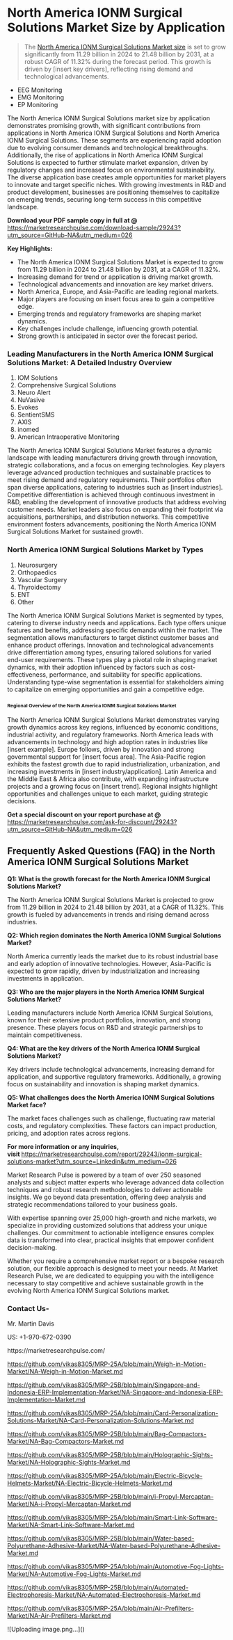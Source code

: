<h1>North America IONM Surgical Solutions Market&nbsp;Size by Application</h1><blockquote><p>The <a href="https://marketresearchpulse.com/download-sample/29243?utm_source=GitHub-NA&amp;utm_medium=026">North America IONM Surgical Solutions Market size</a> is set to grow significantly from 11.29 billion in 2024 to 21.48 billion by 2031, at a robust CAGR of 11.32% during the forecast period. This growth is driven by [insert key drivers], reflecting rising demand and technological advancements.</p></blockquote><ul><li>EEG Monitoring<li> EMG Monitoring<li> EP Monitoring</li></ul><p>The North America IONM Surgical Solutions market size by application demonstrates promising growth, with significant contributions from applications in North America IONM Surgical Solutions and North America IONM Surgical Solutions. These segments are experiencing rapid adoption due to evolving consumer demands and technological breakthroughs. Additionally, the rise of applications in North America IONM Surgical Solutions is expected to further stimulate market expansion, driven by regulatory changes and increased focus on environmental sustainability. The diverse application base creates ample opportunities for market players to innovate and target specific niches. With growing investments in R&D and product development, businesses are positioning themselves to capitalize on emerging trends, securing long-term success in this competitive landscape.</p><p><strong>Download your PDF sample copy in full at @ </strong><a href="https://marketresearchpulse.com/download-sample/29243?utm_source=GitHub-NA&amp;utm_medium=026">https://marketresearchpulse.com/download-sample/29243?utm_source=GitHub-NA&amp;utm_medium=026</a></p><p><strong>Key Highlights: </strong></p><ul><li>The North America IONM Surgical Solutions Market is expected to grow from 11.29 billion in 2024 to 21.48 billion by 2031, at a CAGR of 11.32%.</li><li>Increasing demand for trend or application is driving market growth.</li><li>Technological advancements and innovation are key market drivers.</li><li>North America, Europe, and Asia-Pacific are leading regional markets.</li><li>Major players are focusing on insert focus area to gain a competitive edge.</li><li>Emerging trends and regulatory frameworks are shaping market dynamics.</li><li>Key challenges include challenge, influencing growth potential.</li><li>Strong growth is anticipated in sector over the forecast period.</li></ul><h3>Leading Manufacturers in the North America IONM Surgical Solutions Market: A Detailed Industry Overview</h3><ol><li>IOM Solutions</li><li>Comprehensive Surgical Solutions</li><li>Neuro Alert</li><li>NuVasive</li><li>Evokes</li><li>SentientSMS</li><li>AXIS</li><li>inomed</li><li>American Intraoperative Monitoring</li></ol><div class="flex max-w-full flex-col flex-grow"><div class="min-h-8 text-message flex w-full flex-col items-end gap-2 whitespace-normal break-words [.text-message+&amp;]:mt-5" dir="auto" data-message-author-role="assistant" data-message-id="fd8432e4-4910-450d-b182-61b7bfb0a01f" data-message-model-slug="gpt-4o"><div class="flex w-full flex-col gap-1 empty:hidden first:pt-[3px]"><div class="markdown prose w-full break-words dark:prose-invert light"><p>The North America IONM Surgical Solutions Market features a dynamic landscape with leading manufacturers driving growth through innovation, strategic collaborations, and a focus on emerging technologies. Key players leverage advanced production techniques and sustainable practices to meet rising demand and regulatory requirements. Their portfolios often span diverse applications, catering to industries such as [insert industries]. Competitive differentiation is achieved through continuous investment in R&amp;D, enabling the development of innovative products that address evolving customer needs. Market leaders also focus on expanding their footprint via acquisitions, partnerships, and distribution networks. This competitive environment fosters advancements, positioning the North America IONM Surgical Solutions Market for sustained growth.</p></div></div></div></div><h3>North America IONM Surgical Solutions Market by Types</h3><ol><li>Neurosurgery<li> Orthopaedics<li> Vascular Surgery<li> Thyroidectomy<li> ENT<li> Other</li></ol><div class="flex max-w-full flex-col flex-grow"><div class="min-h-8 text-message flex w-full flex-col items-end gap-2 whitespace-normal break-words [.text-message+&amp;]:mt-5" dir="auto" data-message-author-role="assistant" data-message-id="084470be-0bb7-4664-bddf-5156b4f41249" data-message-model-slug="gpt-4o-mini"><div class="flex w-full flex-col gap-1 empty:hidden first:pt-[3px]"><div class="markdown prose w-full break-words dark:prose-invert light"><p>The North America IONM Surgical Solutions Market is segmented by types, catering to diverse industry needs and applications. Each type offers unique features and benefits, addressing specific demands within the market. The segmentation allows manufacturers to target distinct customer bases and enhance product offerings. Innovation and technological advancements drive differentiation among types, ensuring tailored solutions for varied end-user requirements. These types play a pivotal role in shaping market dynamics, with their adoption influenced by factors such as cost-effectiveness, performance, and suitability for specific applications. Understanding type-wise segmentation is essential for stakeholders aiming to capitalize on emerging opportunities and gain a competitive edge.</p></div></div></div></div><h3><span style="font-size: 11px;">Regional Overview of the North America IONM Surgical Solutions Market</span></h3><div class="flex max-w-full flex-col flex-grow"><div class="min-h-8 text-message flex w-full flex-col items-end gap-2 whitespace-normal break-words [.text-message+&amp;]:mt-5" dir="auto" data-message-author-role="assistant" data-message-id="e9038762-ce64-4e30-91c9-9bd413514231" data-message-model-slug="gpt-4o-mini"><div class="flex w-full flex-col gap-1 empty:hidden first:pt-[3px]"><div class="markdown prose w-full break-words dark:prose-invert light"><p>The North America IONM Surgical Solutions Market demonstrates varying growth dynamics across key regions, influenced by economic conditions, industrial activity, and regulatory frameworks. North America leads with advancements in technology and high adoption rates in industries like [insert example]. Europe follows, driven by innovation and strong governmental support for [insert focus area]. The Asia-Pacific region exhibits the fastest growth due to rapid industrialization, urbanization, and increasing investments in [insert industry/application]. Latin America and the Middle East &amp; Africa also contribute, with expanding infrastructure projects and a growing focus on [insert trend]. Regional insights highlight opportunities and challenges unique to each market, guiding strategic decisions.</p></div></div></div></div><p><strong>Get a special discount on your report purchase at @ </strong><a href="https://marketresearchpulse.com/ask-for-discount/29243?utm_source=GitHub-NA&amp;utm_medium=026">https://marketresearchpulse.com/ask-for-discount/29243?utm_source=GitHub-NA&amp;utm_medium=026</a></p><h2>Frequently Asked Questions (FAQ) in the North America IONM Surgical Solutions Market</h2><p><strong>Q1: What is the growth forecast for the North America IONM Surgical Solutions Market?</strong></p><p>The North America IONM Surgical Solutions Market is projected to grow from 11.29 billion in 2024 to 21.48 billion by 2031, at a CAGR of 11.32%. This growth is fueled by advancements in trends and rising demand across industries.</p><p><strong>Q2: Which region dominates the North America IONM Surgical Solutions Market?</strong></p><p>North America currently leads the market due to its robust industrial base and early adoption of innovative technologies. However, Asia-Pacific is expected to grow rapidly, driven by industrialization and increasing investments in application.</p><p><strong>Q3: Who are the major players in the North America IONM Surgical Solutions Market?</strong></p><p>Leading manufacturers include North America IONM Surgical Solutions, known for their extensive product portfolios, innovation, and strong presence. These players focus on R&amp;D and strategic partnerships to maintain competitiveness.</p><p><strong>Q4: What are the key drivers of the North America IONM Surgical Solutions Market?</strong></p><p>Key drivers include technological advancements, increasing demand for application, and supportive regulatory frameworks. Additionally, a growing focus on sustainability and innovation is shaping market dynamics.</p><p><strong>Q5: What challenges does the North America IONM Surgical Solutions Market face?</strong></p><p>The market faces challenges such as challenge, fluctuating raw material costs, and regulatory complexities. These factors can impact production, pricing, and adoption rates across regions.</p><p><strong>For more information or any inquiries, visit&nbsp;</strong><a href="https://marketresearchpulse.com/report/29243/ionm-surgical-solutions-market?utm_source=Linkedin&utm_medium=026">https://marketresearchpulse.com/report/29243/ionm-surgical-solutions-market?utm_source=Linkedin&utm_medium=026</a></p><p>Market Research Pulse is powered by a team of over 250 seasoned analysts and subject matter experts who leverage advanced data collection techniques and robust research methodologies to deliver actionable insights. We go beyond data presentation, offering deep analysis and strategic recommendations tailored to your business goals.</p><p>With expertise spanning over 25,000 high-growth and niche markets, we specialize in providing customized solutions that address your unique challenges. Our commitment to actionable intelligence ensures complex data is transformed into clear, practical insights that empower confident decision-making.</p><p>Whether you require a comprehensive market report or a bespoke research solution, our flexible approach is designed to meet your needs. At Market Research Pulse, we are dedicated to equipping you with the intelligence necessary to stay competitive and achieve sustainable growth in the evolving North America IONM Surgical Solutions market.</p><h3><strong>Contact Us-</strong></h3><p>Mr. Martin Davis</p><p>US: +1-970-672-0390</p><p>https://marketresearchpulse.com/</p><p><a href="https://github.com/vikas8305/MRP-25A/blob/main/Weigh-in-Motion-Market/NA-Weigh-in-Motion-Market.md">https://github.com/vikas8305/MRP-25A/blob/main/Weigh-in-Motion-Market/NA-Weigh-in-Motion-Market.md</a></p><p><a href="https://github.com/vikas8305/MRP-25B/blob/main/Singapore-and-Indonesia-ERP-Implementation-Market/NA-Singapore-and-Indonesia-ERP-Implementation-Market.md">https://github.com/vikas8305/MRP-25B/blob/main/Singapore-and-Indonesia-ERP-Implementation-Market/NA-Singapore-and-Indonesia-ERP-Implementation-Market.md</a></p><p><a href="https://github.com/vikas8305/MRP-25A/blob/main/Card-Personalization-Solutions-Market/NA-Card-Personalization-Solutions-Market.md">https://github.com/vikas8305/MRP-25A/blob/main/Card-Personalization-Solutions-Market/NA-Card-Personalization-Solutions-Market.md</a></p><p><a href="https://github.com/vikas8305/MRP-25B/blob/main/Bag-Compactors-Market/NA-Bag-Compactors-Market.md">https://github.com/vikas8305/MRP-25B/blob/main/Bag-Compactors-Market/NA-Bag-Compactors-Market.md</a></p><p><a href="https://github.com/vikas8305/MRP-25B/blob/main/Holographic-Sights-Market/NA-Holographic-Sights-Market.md">https://github.com/vikas8305/MRP-25B/blob/main/Holographic-Sights-Market/NA-Holographic-Sights-Market.md</a></p><p><a href="https://github.com/vikas8305/MRP-25A/blob/main/Electric-Bicycle-Helmets-Market/NA-Electric-Bicycle-Helmets-Market.md">https://github.com/vikas8305/MRP-25A/blob/main/Electric-Bicycle-Helmets-Market/NA-Electric-Bicycle-Helmets-Market.md</a></p><p><a href="https://github.com/vikas8305/MRP-25B/blob/main/i-Propyl-Mercaptan-Market/NA-i-Propyl-Mercaptan-Market.md">https://github.com/vikas8305/MRP-25B/blob/main/i-Propyl-Mercaptan-Market/NA-i-Propyl-Mercaptan-Market.md</a></p><p><a href="https://github.com/vikas8305/MRP-25A/blob/main/Smart-Link-Software-Market/NA-Smart-Link-Software-Market.md">https://github.com/vikas8305/MRP-25A/blob/main/Smart-Link-Software-Market/NA-Smart-Link-Software-Market.md</a></p><p><a href="https://github.com/vikas8305/MRP-25B/blob/main/Water-based-Polyurethane-Adhesive-Market/NA-Water-based-Polyurethane-Adhesive-Market.md">https://github.com/vikas8305/MRP-25B/blob/main/Water-based-Polyurethane-Adhesive-Market/NA-Water-based-Polyurethane-Adhesive-Market.md</a></p><p><a href="https://github.com/vikas8305/MRP-25A/blob/main/Automotive-Fog-Lights-Market/NA-Automotive-Fog-Lights-Market.md">https://github.com/vikas8305/MRP-25A/blob/main/Automotive-Fog-Lights-Market/NA-Automotive-Fog-Lights-Market.md</a></p><p><a href="https://github.com/vikas8305/MRP-25B/blob/main/Automated-Electrophoresis-Market/NA-Automated-Electrophoresis-Market.md">https://github.com/vikas8305/MRP-25B/blob/main/Automated-Electrophoresis-Market/NA-Automated-Electrophoresis-Market.md</a></p><p><a href="https://github.com/vikas8305/MRP-25A/blob/main/Air-Prefilters-Market/NA-Air-Prefilters-Market.md">https://github.com/vikas8305/MRP-25A/blob/main/Air-Prefilters-Market/NA-Air-Prefilters-Market.md</a></p>
![Uploading image.png…]()
